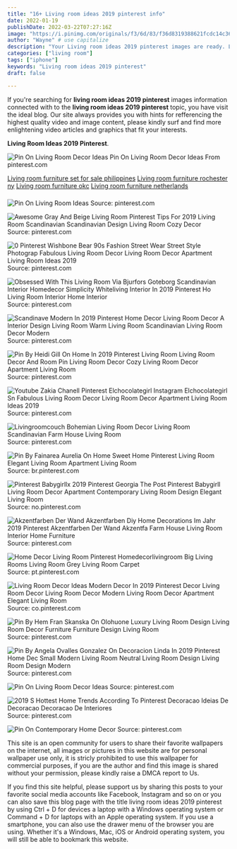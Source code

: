```yaml
---
title: "16+ Living room ideas 2019 pinterest info"
date: 2022-01-19
publishDate: 2022-03-22T07:27:16Z
image: "https://i.pinimg.com/originals/f3/6d/83/f36d8319388621fcdc14c36bffb52755.jpg"
author: "Wayne" # use capitalize
description: "Your Living room ideas 2019 pinterest images are ready. Living room ideas 2019 pinterest are a topic that is being searched for and liked by netizens today. You can Find and Download the Living room ideas 2019 pinterest files here. Download all free photos."
categories: ["living room"]
tags: ["iphone"]
keywords: "Living room ideas 2019 pinterest"
draft: false

---
```


If you're searching for **living room ideas 2019 pinterest** images information connected with to the **living room ideas 2019 pinterest** topic, you have visit the ideal  blog.  Our site always  provides you with  hints  for refferencing  the highest  quality video and image  content, please kindly surf and find more enlightening video articles and graphics  that fit your interests.

**Living Room Ideas 2019 Pinterest**. 

![Pin On Living Room Decor Ideas](https://i.pinimg.com/736x/b3/d4/a1/b3d4a1ec64b7132d9f88b0bfd7aefc9d.jpg "Pin On Living Room Decor Ideas")
Pin On Living Room Decor Ideas From pinterest.com

[Living room furniture set for sale philippines](/living-room-furniture-set-for-sale-philippines/)
[Living room furniture rochester ny](/living-room-furniture-rochester-ny/)
[Living room furniture okc](/living-room-furniture-okc/)
[Living room furniture netherlands](/living-room-furniture-netherlands/)



### 

 


![Pin On Living Room Ideas](https://i.pinimg.com/originals/65/00/e1/6500e1bda107f80c131291b1692143bc.jpg "Pin On Living Room Ideas")
Source: pinterest.com

 

![Awesome Gray And Beige Living Room Pinterest Tips For 2019 Living Room Scandinavian Scandinavian Design Living Room Cozy Decor](https://i.pinimg.com/originals/0b/b8/4c/0bb84c756b12ae7640591b9daa398126.jpg "Awesome Gray And Beige Living Room Pinterest Tips For 2019 Living Room Scandinavian Scandinavian Design Living Room Cozy Decor")
Source: pinterest.com

 

![0 Pinterest Wishbone Bear 90s Fashion Street Wear Street Style Photograp Fabulous Living Room Decor Living Room Decor Apartment Living Room Ideas 2019](https://i.pinimg.com/736x/63/d2/af/63d2af7fa36f7212184df8a27f575af2.jpg "0 Pinterest Wishbone Bear 90s Fashion Street Wear Street Style Photograp Fabulous Living Room Decor Living Room Decor Apartment Living Room Ideas 2019")
Source: pinterest.com

 

![Obsessed With This Living Room Via Bjurfors Goteborg Scandinavian Interior Homedecor Simplicity Whiteliving Interior In 2019 Pinterest Ho Living Room Interior Home Interior](https://i.pinimg.com/736x/77/4d/9b/774d9bbbc3bcb41c4c9882a04a880364.jpg "Obsessed With This Living Room Via Bjurfors Goteborg Scandinavian Interior Homedecor Simplicity Whiteliving Interior In 2019 Pinterest Ho Living Room Interior Home Interior")
Source: pinterest.com

 

![Scandinave Modern In 2019 Pinterest Home Decor Living Room Decor A Interior Design Living Room Warm Living Room Scandinavian Living Room Decor Modern](https://i.pinimg.com/736x/dc/ca/b9/dccab964480be8aabffa0a4e49fec14c.jpg "Scandinave Modern In 2019 Pinterest Home Decor Living Room Decor A Interior Design Living Room Warm Living Room Scandinavian Living Room Decor Modern")
Source: pinterest.com

 

![Pin By Heidi Gill On Home In 2019 Pinterest Living Room Living Room Decor And Room Pin Living Room Decor Cozy Living Room Decor Apartment Living Room](https://i.pinimg.com/736x/5d/d9/2a/5dd92a2d41152dcaba8fde78bb5d06ef.jpg "Pin By Heidi Gill On Home In 2019 Pinterest Living Room Living Room Decor And Room Pin Living Room Decor Cozy Living Room Decor Apartment Living Room")
Source: pinterest.com

 

![Youtube Zakia Chanell Pinterest Elchocolategirl Instagram Elchocolategirl Sn Fabulous Living Room Decor Living Room Decor Apartment Living Room Ideas 2019](https://i.pinimg.com/originals/00/cf/b5/00cfb54bf47c97cf4805602fda7ff702.jpg "Youtube Zakia Chanell Pinterest Elchocolategirl Instagram Elchocolategirl Sn Fabulous Living Room Decor Living Room Decor Apartment Living Room Ideas 2019")
Source: pinterest.com

 

![Livingroomcouch Bohemian Living Room Decor Living Room Scandinavian Farm House Living Room](https://i.pinimg.com/originals/53/c0/17/53c01789ea7d958d6c6f738b32540df1.jpg "Livingroomcouch Bohemian Living Room Decor Living Room Scandinavian Farm House Living Room")
Source: pinterest.com

 

![Pin By Fainarea Aurelia On Home Sweet Home Pinterest Living Room Elegant Living Room Apartment Living Room](https://i.pinimg.com/736x/9f/b7/fa/9fb7fad762c5a5d5ce1704fc7e3282ca.jpg "Pin By Fainarea Aurelia On Home Sweet Home Pinterest Living Room Elegant Living Room Apartment Living Room")
Source: br.pinterest.com

 

![Pinterest Babygirllx 2019 Pinterest Georgia The Post Pinterest Babygirll Living Room Decor Apartment Contemporary Living Room Design Elegant Living Room](https://i.pinimg.com/originals/18/59/25/185925848f332a7985382ca9de4e7b4d.jpg "Pinterest Babygirllx 2019 Pinterest Georgia The Post Pinterest Babygirll Living Room Decor Apartment Contemporary Living Room Design Elegant Living Room")
Source: no.pinterest.com

 

![Akzentfarben Der Wand Akzentfarben Diy Home Decorations Im Jahr 2019 Pinterest Akzentfarben Der Wand Akzentfa Farm House Living Room Interior Home Furniture](https://i.pinimg.com/originals/17/7f/ea/177feae160bc9659ff2d4add6bbddf18.png "Akzentfarben Der Wand Akzentfarben Diy Home Decorations Im Jahr 2019 Pinterest Akzentfarben Der Wand Akzentfa Farm House Living Room Interior Home Furniture")
Source: pinterest.com

 

![Home Decor Living Room Pinterest Homedecorlivingroom Big Living Rooms Living Room Grey Living Room Carpet](https://i.pinimg.com/originals/61/6f/98/616f98d731b05327c6b6132157e73bd4.jpg "Home Decor Living Room Pinterest Homedecorlivingroom Big Living Rooms Living Room Grey Living Room Carpet")
Source: pt.pinterest.com

 

![Living Room Decor Ideas Modern Decor In 2019 Pinterest Decor Living Room Decor Living Room Decor Modern Living Room Decor Apartment Elegant Living Room](https://i.pinimg.com/originals/ae/c6/50/aec65095fd355a1b02686ae6967d4b67.jpg "Living Room Decor Ideas Modern Decor In 2019 Pinterest Decor Living Room Decor Living Room Decor Modern Living Room Decor Apartment Elegant Living Room")
Source: co.pinterest.com

 

![Pin By Hem Fran Skanska On Olohuone Luxury Living Room Design Living Room Decor Furniture Furniture Design Living Room](https://i.pinimg.com/736x/d2/82/83/d28283fc7e88e2db681232ef747c722d.jpg "Pin By Hem Fran Skanska On Olohuone Luxury Living Room Design Living Room Decor Furniture Furniture Design Living Room")
Source: pinterest.com

 

![Pin By Angela Ovalles Gonzalez On Decoracion Linda In 2019 Pinterest Home Dec Small Modern Living Room Neutral Living Room Design Living Room Design Modern](https://i.pinimg.com/originals/36/65/a0/3665a0a151c17b879db445cee1f2267f.jpg "Pin By Angela Ovalles Gonzalez On Decoracion Linda In 2019 Pinterest Home Dec Small Modern Living Room Neutral Living Room Design Living Room Design Modern")
Source: pinterest.com

 

![Pin On Living Room Decor Ideas](https://i.pinimg.com/736x/b3/d4/a1/b3d4a1ec64b7132d9f88b0bfd7aefc9d.jpg "Pin On Living Room Decor Ideas")
Source: pinterest.com

 

![2019 S Hottest Home Trends According To Pinterest Decoracao Ideias De Decoracao Decoracao De Interiores](https://i.pinimg.com/736x/bf/3e/56/bf3e561353845f6d543d84fb471c4859.jpg "2019 S Hottest Home Trends According To Pinterest Decoracao Ideias De Decoracao Decoracao De Interiores")
Source: pinterest.com

 

![Pin On Contemporary Home Decor](https://i.pinimg.com/originals/f3/6d/83/f36d8319388621fcdc14c36bffb52755.jpg "Pin On Contemporary Home Decor")
Source: pinterest.com

 

This site is an open community for users to share their favorite wallpapers on the internet, all images or pictures in this website are for personal wallpaper use only, it is stricly prohibited to use this wallpaper for commercial purposes, if you are the author and find this image is shared without your permission, please kindly raise a DMCA report to Us.

If you find this site helpful, please support us by sharing this posts to your favorite social media accounts like Facebook, Instagram and so on or you can also save this blog page with the title living room ideas 2019 pinterest by using Ctrl + D for devices a laptop with a Windows operating system or Command + D for laptops with an Apple operating system. If you use a smartphone, you can also use the drawer menu of the browser you are using. Whether it's a Windows, Mac, iOS or Android operating system, you will still be able to bookmark this website.
